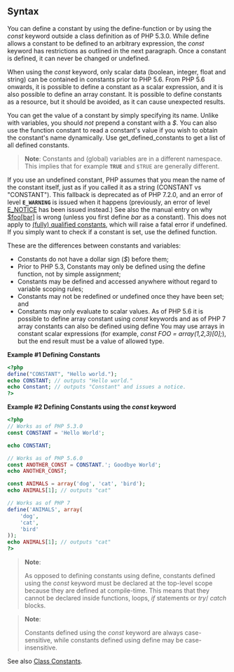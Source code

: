 Syntax
------

You can define a constant by using the <span
class="function">define</span>-function or by using the *const* keyword
outside a class definition as of PHP 5.3.0. While <span
class="function">define</span> allows a constant to be defined to an
arbitrary expression, the *const* keyword has restrictions as outlined
in the next paragraph. Once a constant is defined, it can never be
changed or undefined.

When using the *const* keyword, only scalar data (<span
class="type">boolean</span>, <span class="type">integer</span>, <span
class="type">float</span> and <span class="type">string</span>) can be
contained in constants prior to PHP 5.6. From PHP 5.6 onwards, it is
possible to define a constant as a scalar expression, and it is also
possible to define an <span class="type">array</span> constant. It is
possible to define constants as a <span class="type">resource</span>,
but it should be avoided, as it can cause unexpected results.

You can get the value of a constant by simply specifying its name.
Unlike with variables, you should *not* prepend a constant with a *$*.
You can also use the function <span class="function">constant</span> to
read a constant's value if you wish to obtain the constant's name
dynamically. Use <span class="function">get\_defined\_constants</span>
to get a list of all defined constants.

> **Note**: <span class="simpara"> Constants and (global) variables are
> in a different namespace. This implies that for example **`TRUE`** and
> `$TRUE` are generally different. </span>

If you use an undefined constant, PHP assumes that you mean the name of
the constant itself, just as if you called it as a <span
class="type">string</span> (CONSTANT vs "CONSTANT"). This fallback is
deprecated as of PHP 7.2.0, and an error of level **`E_WARNING`** is
issued when it happens (previously, an error of level
<a href="/ref/errorfunc.html" class="link">E_NOTICE</a> has been issued
instead.) See also the manual entry on why
<a href="/language/types/array.html#language.types.array.foo-bar" class="link">$foo[bar]</a>
is wrong (unless you first <span class="function">define</span> *bar* as
a constant). This does not apply to
<a href="/language/namespaces/rules.html" class="link">(fully) qualified constants</a>,
which will raise a fatal error if undefined. If you simply want to check
if a constant is set, use the <span class="function">defined</span>
function.

These are the differences between constants and variables:

-   <span class="simpara"> Constants do not have a dollar sign (*$*)
    before them; </span>
-   <span class="simpara"> Prior to PHP 5.3, Constants may only be
    defined using the <span class="function">define</span> function, not
    by simple assignment; </span>
-   <span class="simpara"> Constants may be defined and accessed
    anywhere without regard to variable scoping rules; </span>
-   <span class="simpara"> Constants may not be redefined or undefined
    once they have been set; and </span>
-   <span class="simpara"> Constants may only evaluate to scalar values.
    As of PHP 5.6 it is possible to define array constant using *const*
    keywords and as of PHP 7 array constants can also be defined using
    <span class="function">define</span> You may use arrays in constant
    scalar expressions (for example, *const FOO = array(1,2,3)\[0\];*),
    but the end result must be a value of allowed type. </span>

**Example \#1 Defining Constants**

``` php
<?php
define("CONSTANT", "Hello world.");
echo CONSTANT; // outputs "Hello world."
echo Constant; // outputs "Constant" and issues a notice.
?>
```

**Example \#2 Defining Constants using the *const* keyword**

``` php
<?php
// Works as of PHP 5.3.0
const CONSTANT = 'Hello World';

echo CONSTANT;

// Works as of PHP 5.6.0
const ANOTHER_CONST = CONSTANT.'; Goodbye World';
echo ANOTHER_CONST;

const ANIMALS = array('dog', 'cat', 'bird');
echo ANIMALS[1]; // outputs "cat"

// Works as of PHP 7
define('ANIMALS', array(
    'dog',
    'cat',
    'bird'
));
echo ANIMALS[1]; // outputs "cat"
?>
```

> **Note**:
>
> As opposed to defining constants using <span
> class="function">define</span>, constants defined using the *const*
> keyword must be declared at the top-level scope because they are
> defined at compile-time. This means that they cannot be declared
> inside functions, loops, *if* statements or *try*/ *catch* blocks.

> **Note**:
>
> Constants defined using the *const* keyword are always case-sensitive,
> while constants defined using <span class="function">define</span> may
> be case-insensitive.

See also
<a href="/language/oop5/constants.html" class="link">Class Constants</a>.

